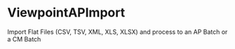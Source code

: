 ViewpointAPImport
=================

Import Flat Files (CSV, TSV, XML, XLS, XLSX) and process to an AP Batch or a CM Batch
